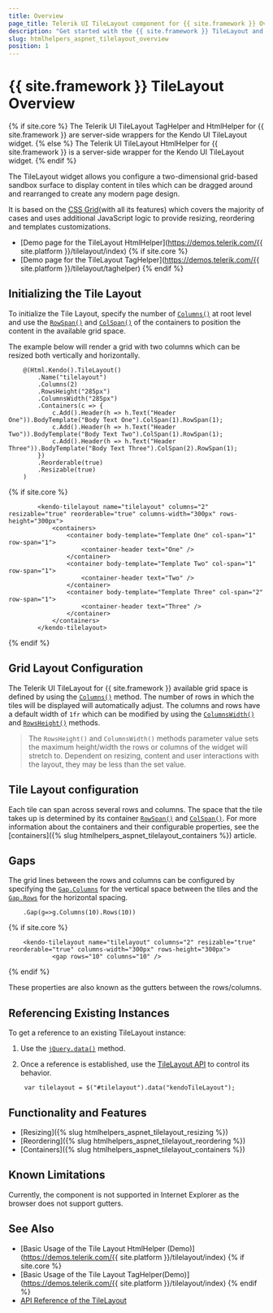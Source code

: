 ```yaml
---
title: Overview
page_title: Telerik UI TileLayout component for {{ site.framework }} Overview 
description: "Get started with the {{ site.framework }} TileLayout and learn about its features and how to initialize the component."
slug: htmlhelpers_aspnet_tilelayout_overview
position: 1
---
```


# {{ site.framework }} TileLayout Overview

{% if site.core %}
The Telerik UI TileLayout TagHelper and HtmlHelper for {{ site.framework }} are server-side wrappers for the Kendo UI TileLayout widget.
{% else %}
The Telerik UI TileLayout HtmlHelper for {{ site.framework }} is a server-side wrapper for the Kendo UI TileLayout widget.
{% endif %}

The TileLayout widget allows you configure a two-dimensional grid-based sandbox surface to display content in tiles which can be dragged around and rearranged to create any modern page design.

It is based on the [CSS Grid](https://css-tricks.com/snippets/css/complete-guide-grid/)(with all its features) which covers the majority of cases and uses additional JavaScript logic to provide resizing, reordering and templates customizations.

* [Demo page for the TileLayout HtmlHelper](https://demos.telerik.com/{{ site.platform }}/tilelayout/index)
{% if site.core %}
* [Demo page for the TileLayout TagHelper](https://demos.telerik.com/{{ site.platform }}/tilelayout/taghelper) 
{% endif %}

## Initializing the Tile Layout

To initialize the Tile Layout, specify the number of [`Columns()`](/api/Kendo.Mvc.UI.Fluent/TileLayoutBuilder#columnssystemdouble) at root level and use the [`RowSpan()`](/api/Kendo.Mvc.UI.Fluent/TileLayoutContainerBuilder#rowspansystemdouble) and [`ColSpan()`](/api/Kendo.Mvc.UI.Fluent/TileLayoutContainerBuilder#colspansystemdouble) of the containers to position the content in the available grid space.

The example below will render a grid with two columns which can be resized both vertically and horizontally.


```HtmlHelper
    @(Html.Kendo().TileLayout()
        .Name("tilelayout")
        .Columns(2)
        .RowsHeight("285px")
        .ColumnsWidth("285px")
        .Containers(c => {
            c.Add().Header(h => h.Text("Header One")).BodyTemplate("Body Text One").ColSpan(1).RowSpan(1);
            c.Add().Header(h => h.Text("Header Two")).BodyTemplate("Body Text Two").ColSpan(1).RowSpan(1);
            c.Add().Header(h => h.Text("Header Three")).BodyTemplate("Body Text Three").ColSpan(2).RowSpan(1);
        })
        .Reorderable(true)
        .Resizable(true)
    )
```
{% if site.core %}
```TagHelper
        <kendo-tilelayout name="tilelayout" columns="2" resizable="true" reorderable="true" columns-width="300px" rows-height="300px">
            <containers>
                <container body-template="Template One" col-span="1" row-span="1">
                    <container-header text="One" />
                </container>
                <container body-template="Template Two" col-span="1" row-span="1">
                    <container-header text="Two" />
                </container>
                <container body-template="Template Three" col-span="2" row-span="1">
                    <container-header text="Three" />
                </container>
            </containers>
        </kendo-tilelayout>
```
{% endif %}

## Grid Layout Configuration 

The Telerik UI TileLayout for {{ site.framework }} available grid space is defined by using the [`Columns()`](/api/Kendo.Mvc.UI.Fluent/TileLayoutBuilder#columnssystemdouble) method. The number of rows in which the tiles will be displayed will automatically adjust. The columns and rows have a default width of `1fr` which can be modified by using the [`ColumnsWidth()`](/api/Kendo.Mvc.UI.Fluent/TileLayoutBuilder#columnswidthsystemstring) and [`RowsHeight()`](/api/Kendo.Mvc.UI.Fluent/TileLayoutBuilder#rowsheightsystemstring) methods.

> The `RowsHeight()` and `ColumnsWidth()` methods parameter value sets the maximum height/width the rows or columns of the widget will stretch to. Dependent on resizing, content and user interactions with the layout, they may be less than the set value.

## Tile Layout configuration

Each tile can span across several rows and columns. The space that the tile takes up is determined by its container [`RowSpan()`](/api/Kendo.Mvc.UI.Fluent/TileLayoutContainerBuilder#rowspansystemdouble) and [`ColSpan()`](/api/Kendo.Mvc.UI.Fluent/TileLayoutContainerBuilder#colspansystemdouble). For more information about the containers and their configurable properties, see the [containers]({% slug htmlhelpers_aspnet_tilelayout_containers %}) article.

## Gaps

The grid lines between the rows and columns can be configured by specifying the [`Gap.Columns`](/api/Kendo.Mvc.UI.Fluent/TileLayoutGapSettingsBuilder#columnssystemdouble) for the vertical space between the tiles and the [`Gap.Rows`](/api/Kendo.Mvc.UI.Fluent/TileLayoutGapSettingsBuilder#rowssystemdouble) for the horizontal spacing.

```HtmlHelper
    .Gap(g=>g.Columns(10).Rows(10))
```
{% if site.core %}
```TagHelper
    <kendo-tilelayout name="tilelayout" columns="2" resizable="true" reorderable="true" columns-width="300px" rows-height="300px">
            <gap rows="10" columns="10" />
```
{% endif %}

These properties are also known as the gutters between the rows/columns.

## Referencing Existing Instances

To get a reference to an existing TileLayout instance:

1. Use the [`jQuery.data()`](https://api.jquery.com/jQuery.data/) method.
1. Once a reference is established, use the [TileLayout API](https://docs.telerik.com/kendo-ui/api/javascript/ui/tilelayout) to control its behavior.

        var tilelayout = $("#tilelayout").data("kendoTileLayout");

## Functionality and Features

* [Resizing]({% slug htmlhelpers_aspnet_tilelayout_resizing %})
* [Reordering]({% slug htmlhelpers_aspnet_tilelayout_reordering %})
* [Containers]({% slug htmlhelpers_aspnet_tilelayout_containers %})

## Known Limitations

Currently, the component is not supported in Internet Explorer as the browser does not support gutters.

## See Also

* [Basic Usage of the Tile Layout HtmlHelper (Demo)](https://demos.telerik.com/{{ site.platform }}/tilelayout/index)
{% if site.core %}
* [Basic Usage of the Tile Layout TagHelper(Demo)](https://demos.telerik.com/{{ site.platform }}/tilelayout/index)
{% endif %}
* [API Reference of the TileLayout](/api/tilelayout)
